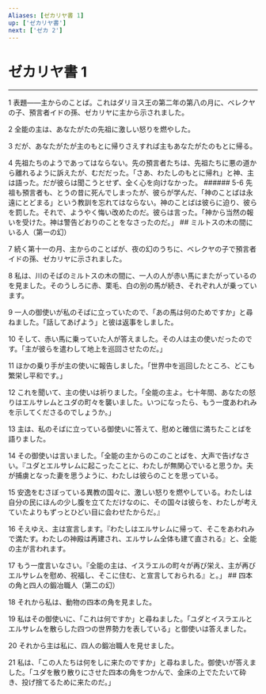```yaml
---
Aliases: [ゼカリヤ書 1]
up: ['ゼカリヤ書']
next: ['ゼカ 2']
---
```

# ゼカリヤ書 1

***




1 
表題――主からのことば。これはダリヨス王の第二年の第八の月に、ベレクヤの子、預言者イドの孫、ゼカリヤに主から示されました。 



2 
全能の主は、あなたがたの先祖に激しい怒りを燃やした。 



3 
だが、あなたがたが主のもとに帰りさえすれば主もあなたがたのもとに帰る。 



4 
先祖たちのようであってはならない。先の預言者たちは、先祖たちに悪の道から離れるように訴えたが、むだだった。「さあ、わたしのもとに帰れ」と神、主は語った。だが彼らは聞こうとせず、全く心を向けなかった。 ###### 5-6 先祖も預言者も、とうの昔に死んでしまったが、彼らが学んだ、「神のことばは永遠にとどまる」という教訓を忘れてはならない。神のことばは彼らに迫り、彼らを罰した。それで、ようやく悔い改めたのだ。彼らは言った。「神から当然の報いを受けた。神は警告どおりのことをなさったのだ。」 ## ミルトスの木の間にいる人（第一の幻） 



7 
続く第十一の月、主からのことばが、夜の幻のうちに、ベレクヤの子で預言者イドの孫、ゼカリヤに示されました。 



8 
私は、川のそばのミルトスの木の間に、一人の人が赤い馬にまたがっているのを見ました。そのうしろに赤、栗毛、白の別の馬が続き、それぞれ人が乗っています。 



9 
一人の御使いが私のそばに立っていたので、「あの馬は何のためですか」と尋ねました。「話してあげよう」と彼は返事をしました。 



10 
そして、赤い馬に乗っていた人が答えました。その人は主の使いだったのです。「主が彼らを遣わして地上を巡回させたのだ。」 



11 
ほかの乗り手が主の使いに報告しました。「世界中を巡回したところ、どこも繁栄し平和です。」 



12 
これを聞いて、主の使いは祈りました。「全能の主よ。七十年間、あなたの怒りはエルサレムとユダの町々を襲いました。いつになったら、もう一度あわれみを示してくださるのでしょうか。」 



13 
主は、私のそばに立っている御使いに答えて、慰めと確信に満ちたことばを語りました。 



14 
その御使いは言いました。「全能の主からのこのことばを、大声で告げなさい。『ユダとエルサレムに起こったことに、わたしが無関心でいると思うか。夫が捕虜となった妻を思うように、わたしは彼らのことを思っている。 



15 
安逸をむさぼっている異教の国々に、激しい怒りを燃やしている。わたしは自分の民にほんの少し腹を立てただけなのに、その国々は彼らを、わたしが考えていたよりもずっとひどい目に会わせたからだ。』 



16 
そえゆえ、主は宣言します。『わたしはエルサレムに帰って、そこをあわれみで満たす。わたしの神殿は再建され、エルサレム全体も建て直される』と、全能の主が言われます。 



17 
もう一度言いなさい。『全能の主は、イスラエルの町々が再び栄え、主が再びエルサレムを慰め、祝福し、そこに住む、と宣言しておられる』と。」 ## 四本の角と四人の鍛冶職人（第二の幻） 



18 
それから私は、動物の四本の角を見ました。 



19 
私はその御使いに、「これは何ですか」と尋ねました。「ユダとイスラエルとエルサレムを散らした四つの世界勢力を表している」と御使いは答えました。 



20 
それから主は私に、四人の鍛冶職人を見せました。 



21 
私は、「この人たちは何をしに来たのですか」と尋ねました。御使いが答えました。「ユダを散り散りにさせた四本の角をつかんで、金床の上でたたいて砕き、投げ捨てるために来たのだ。」
